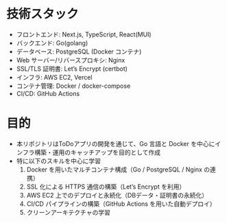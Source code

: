 # 技術スタック
- フロントエンド: Next.js, TypeScript, React(MUI)
- バックエンド: Go(golang)
- データベース: PostgreSQL (Docker コンテナ)
- Web サーバー/リバースプロキシ: Nginx
- SSL/TLS 証明書: Let’s Encrypt (certbot)
- インフラ: AWS EC2, Vercel
- コンテナ管理: Docker / docker-compose
- CI/CD: GitHub Actions

# 目的
- 本リポジトリはToDoアプリの開発を通じて、Go 言語と Docker を中心にインフラ構築・運用のキャッチアップを目的として作成
- 特に以下のスキルを中心に学習
	1.	Docker を用いたマルチコンテナ構成（Go / PostgreSQL / Nginx の連携）
	2.	SSL 化による HTTPS 通信の構築（Let’s Encrypt を利用）
	3.	AWS EC2 上でのデプロイと永続化（DBデータ・証明書の永続化）
	4.	CI/CD パイプラインの構築（GitHub Actions を用いた自動デプロイ）
    5.	クリーンアーキテクチャの学習
